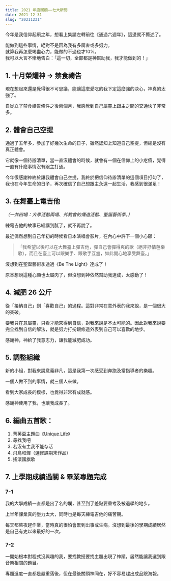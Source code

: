```yaml
---
title: 2021 年度回顧——七大新聞
date: 2021-12-31
slug: "20211231"
---
```


今年是我信仰起飛之年，想看上集請左轉前往《通過六週年》，這邊就不贅述了。

能做到這些事情，絕對不是因為我有多厲害或多努力。  
就算我再怎麼竭盡心力，能做的不過也才10%。  
我可以大言不慚地告白：「這一切，全部都是神幫助我，我才能做到的！」

## 1. 十月榮耀神 → 禁食禱告

現在想起來還是覺得很不可思議，能讓這麼愛吃的我下定這麼強的決心，神真的太強了。

自從立了禁食禱告條件之後兩個月，我感覺到自己屬靈上跟主之間的交通快了非常多。

## 2. 體會自己空提

通過了五年多，參加了好幾次生命的日子，雖然認知上知道自己空提，但總是沒有真正體會。

它就像一個待辦清單，當一直沒體會的時候，就會有一個在信仰上的小疙瘩，覺得一直有什麼事情沒有跟主打通。

今年很感謝神終於讓我體會自己空提，我終於把信仰待辦清單的這個項目打勾了，我也在今年生命的日子，再次確信了自己想跟主永遠一起生活，我感到很滿足！

## 3. 在舞臺上電吉他

_（一共四場：大學活動兩場、外教會的傳道活動、聖誕藝術季。）_

練電吉他的故事已經講到膩了，就不再說了。

最近偶然想到自己年初的時候看日本演唱會影片，在內心中許下一個小心願：

> 「我希望以後可以在大舞臺上彈吉他，彈自己會彈得爽的歌（絕非抒情芭樂歌），而且在臺上可以跟樂手、跟歌手互尬，如此開心地享受舞臺。」

沒想到在聖誕藝術季透過《Be The Light》達成了！

原本想說這種心願也太屬肉了，但沒想到神依然幫助我達成，太感動了！

## 4. 減肥 26 公斤

從「接納自己」到「喜歡自己」的過程。這對非常在意外表的我來說，是一個很大的突破。

要我只在意屬靈，只看才能來得到自信，對我來說是不太可能的。因此對我來說要完全找到自信的解法，就是努力打扮跟修造外表到自己可以喜歡的地步。

感謝神，神給了我意志力，讓我能減肥成功。

## 5. 調整組織

新的小組，對我來說意義非凡，這是我第一次感受到奔跑及當指導者的樂趣。

一個人做不到的事情，就三個人來做。

看到大家成長的模樣，也覺得非常有成就感。

感謝神使用了我，也讓我成長了。

## 6. 編曲五首歌：

1. 菁英盃主題曲《[Unique Life](https://streetvoice.com/revol0730/songs/696759/)》
1. 尋找我吧
1. 若沒有主我不能存活
1. 飛鳥和蟬（選修課期末作品）
1. 搖滾國旗歌

## 7. 上學期成績過關 & 畢業專題完成

### 7-1

我的大學成績一直都是出了名的爛，甚至到了差點要重考及被退學的地步。

上半年課業真的壓力太大，同時也是每天練電吉他的痛苦期。

每天都熬夜趕作業，當時真的很怕會累到出事或生病。沒想到最後的學期成績居然是自己有史以來最好的一次。

### 7-2

一開始根本對程式沒興趣的我，要找教授要找主題出現了神蹟，居然能讓我選到跟音樂相關的題目。

專題進度一直都是嚴重落後，但在最後關頭神同在，好不容易趕出成品跟海報。
